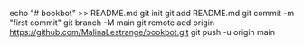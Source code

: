 echo "# bookbot" >> README.md
git init
git add README.md
git commit -m "first commit"
git branch -M main
git remote add origin https://github.com/MalinaLestrange/bookbot.git
git push -u origin main
